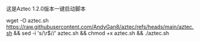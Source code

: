 
这是Aztec 1.2.0版本一键启动脚本


wget -O aztec.sh https://raw.githubusercontent.com/AndyGan8/aztec/refs/heads/main/aztec.sh && sed -i 's/\r$//' aztec.sh && chmod +x aztec.sh && ./aztec.sh
